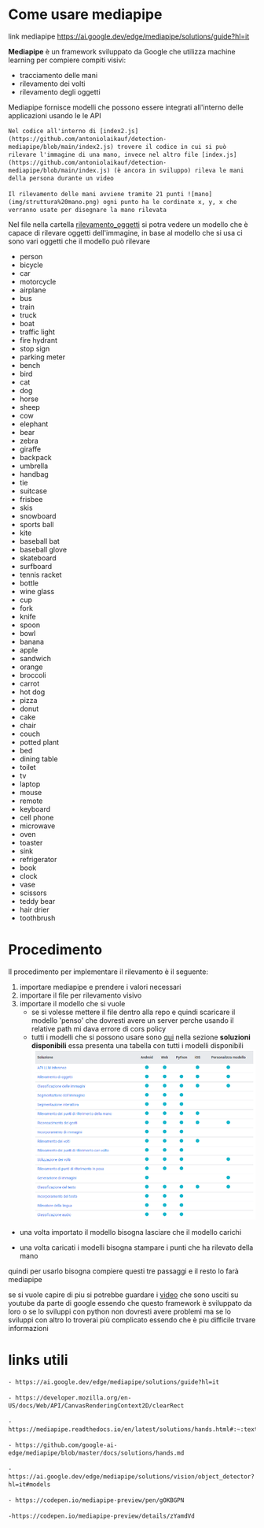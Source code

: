 # Come usare mediapipe

link mediapipe https://ai.google.dev/edge/mediapipe/solutions/guide?hl=it

**Mediapipe** è un framework sviluppato da Google che utilizza machine learning per compiere compiti visivi: 

- tracciamento delle mani 
- rilevamento dei volti
- rilevamento degli oggetti

Mediapipe fornisce modelli che possono essere integrati all'interno delle applicazioni usando le le API 

```
Nel codice all'interno di [index2.js](https://github.com/antoniolaikauf/detection-mediapipe/blob/main/index2.js) trovere il codice in cui si può rilevare l'immagine di una mano, invece nel altro file [index.js](https://github.com/antoniolaikauf/detection-mediapipe/blob/main/index.js) (è ancora in sviluppo) rileva le mani della persona durante un video

Il rilevamento delle mani avviene tramite 21 punti ![mano](img/struttura%20mano.png) ogni punto ha le cordinate x, y, x che verranno usate per disegnare la mano rilevata 
```


Nel file nella cartella [rilevamento_oggetti](/rilevamento_oggetti) si potra vedere un modello che è capace di rilevare oggetti dell'immagine, in base al modello che si usa ci sono vari oggetti che il modello può rilevare 

- person
- bicycle
- car
- motorcycle
- airplane
- bus
- train
- truck
- boat
- traffic light
- fire hydrant
- stop sign
- parking meter
- bench
- bird
- cat
- dog
- horse
- sheep
- cow
- elephant
- bear
- zebra
- giraffe
- backpack
- umbrella
- handbag
- tie
- suitcase
- frisbee
- skis
- snowboard
- sports ball
- kite
- baseball bat
- baseball glove
- skateboard
- surfboard
- tennis racket
- bottle
- wine glass
- cup
- fork
- knife
- spoon
- bowl
- banana
- apple
- sandwich
- orange
- broccoli
- carrot
- hot dog
- pizza
- donut
- cake
- chair
- couch
- potted plant
- bed
- dining table
- toilet
- tv
- laptop
- mouse
- remote
- keyboard
- cell phone
- microwave
- oven
- toaster
- sink
- refrigerator
- book
- clock
- vase
- scissors
- teddy bear
- hair drier
- toothbrush



# Procedimento 
Il procedimento per implementare il rilevamento è il seguente:
1. importare mediapipe e prendere i valori necessari 
2. importare il file per rilevamento visivo 
3. importare il modello che si vuole 
   - se si volesse mettere il file dentro alla repo e quindi scaricare il modello 'penso' che dovresti avere un server perche usando il relative path mi dava errore di cors policy
   - tutti i modelli che si possono usare sono [qui](https://ai.google.dev/edge/mediapipe/solutions/guide?hl=it) nella sezione **soluzioni disponibili** essa presenta una tabella con tutti i modelli disponibili ![](img/Screenshot%202024-06-11%20174609.png)

- una volta importato il modello bisogna lasciare che il modello carichi 

- una volta caricati i modelli bisogna stampare i punti che ha rilevato della mano 

quindi per usarlo bisogna compiere questi tre passaggi e il resto lo farà mediapipe 

se si vuole capire di piu si potrebbe guardare i [video](https://www.youtube.com/watch?v=C3-WnwzsaJA&list=PLOU2XLYxmsILVnjfBvtTWZC4YiHBwz-4l) che sono usciti su youtube da parte di google essendo che questo framework è sviluppato da loro o se lo sviluppi con python non dovresti avere problemi ma se lo sviluppi con altro lo troverai più complicato essendo che è piu difficile trvare informazioni

# links utili
```
- https://ai.google.dev/edge/mediapipe/solutions/guide?hl=it

- https://developer.mozilla.org/en-US/docs/Web/API/CanvasRenderingContext2D/clearRect

- https://mediapipe.readthedocs.io/en/latest/solutions/hands.html#:~:text=MediaPipe%20Hands%20is%20a%20high,from%20just%20a%20single%20frame.

- https://github.com/google-ai-edge/mediapipe/blob/master/docs/solutions/hands.md

- https://ai.google.dev/edge/mediapipe/solutions/vision/object_detector?hl=it#models

- https://codepen.io/mediapipe-preview/pen/gOKBGPN

-https://codepen.io/mediapipe-preview/details/zYamdVd
```